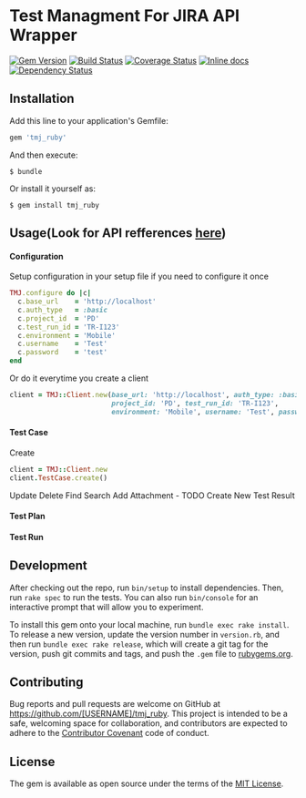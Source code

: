 # Test Managment For JIRA API Wrapper
[![Gem Version](https://badge.fury.io/rb/tmj_ruby.svg)](https://badge.fury.io/rb/tmj_ruby)
[![Build Status](https://travis-ci.org/frbk/tmj_ruby.svg?branch=master)](https://travis-ci.org/frbk/tmj_ruby)
[![Coverage Status](https://coveralls.io/repos/github/frbk/tmj_ruby/badge.svg?branch=master)](https://coveralls.io/github/frbk/tmj_ruby?branch=master)
[![Inline docs](http://inch-ci.org/github/frbk/tmj_ruby.svg?branch=master)](http://inch-ci.org/github/frbk/tmj_ruby)
[![Dependency Status](https://gemnasium.com/badges/github.com/frbk/tmj_ruby.svg)](https://gemnasium.com/github.com/frbk/tmj_ruby)

## Installation

Add this line to your application's Gemfile:

```ruby
gem 'tmj_ruby'
```

And then execute:

    $ bundle

Or install it yourself as:

    $ gem install tmj_ruby

## Usage(Look for API refferences [here](https://www.kanoah.com/docs/public-api/1.0/))

#### Configuration

Setup configuration in your setup file if you need to configure it once
```ruby
TMJ.configure do |c|
  c.base_url    = 'http://localhost'
  c.auth_type   = :basic
  c.project_id  = 'PD'
  c.test_run_id = 'TR-I123'
  c.environment = 'Mobile'
  c.username    = 'Test'
  c.password    = 'test'
end
```

Or do it everytime you create a client
```ruby
client = TMJ::Client.new(base_url: 'http://localhost', auth_type: :basic, 
                         project_id: 'PD', test_run_id: 'TR-I123', 
                         environment: 'Mobile', username: 'Test', password: 'test')
```

#### Test Case

Create
```ruby
client = TMJ::Client.new
client.TestCase.create()
```

Update
Delete
Find
Search
Add Attachment - TODO
Create New Test Result

#### Test Plan
#### Test Run

## Development

After checking out the repo, run `bin/setup` to install dependencies. Then, run `rake spec` to run the tests. You can also run `bin/console` for an interactive prompt that will allow you to experiment.

To install this gem onto your local machine, run `bundle exec rake install`. To release a new version, update the version number in `version.rb`, and then run `bundle exec rake release`, which will create a git tag for the version, push git commits and tags, and push the `.gem` file to [rubygems.org](https://rubygems.org).

## Contributing

Bug reports and pull requests are welcome on GitHub at https://github.com/[USERNAME]/tmj_ruby. This project is intended to be a safe, welcoming space for collaboration, and contributors are expected to adhere to the [Contributor Covenant](http://contributor-covenant.org) code of conduct.


## License

The gem is available as open source under the terms of the [MIT License](http://opensource.org/licenses/MIT).
